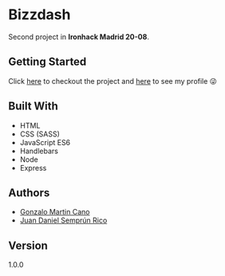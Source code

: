 # Bizzdash

Second project in **Ironhack Madrid 20-08**.

## Getting Started

Click [here](https://bizzdash.herokuapp.com/) to checkout the project and [here](https://bizzdash.herokuapp.com/juansemprun) to see my profile 😜

## Built With
 
 - HTML
 - CSS (SASS)
 - JavaScript ES6
 - Handlebars
 - Node
 - Express

## Authors

- [Gonzalo Martin Cano](https://github.com/Anabm90) 
- [Juan Daniel Semprún Rico](https://github.com/juansemprun)

## Version

1.0.0
